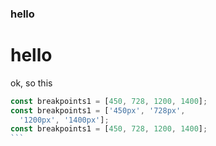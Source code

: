 ### hello
# hello
ok, so this

~~~typescript
const breakpoints1 = [450, 728, 1200, 1400];
const breakpoints1 = ['450px', '728px',
  '1200px', '1400px'];
const breakpoints1 = [450, 728, 1200, 1400];
```